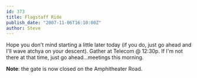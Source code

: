 ```yaml
---
id: 373
title: Flagstaff Ride
publish_date: "2007-11-06T16:10:00Z"
author: Steve
---
```

Hope you don't mind starting a little later today (if you do, just go ahead and I'll wave atchya on your descent). Gather at Telecom @ 12:30p. If I'm not there at that time, just go ahead...meetings this morning.

**Note**: the gate is now closed on the Amphitheater Road.
